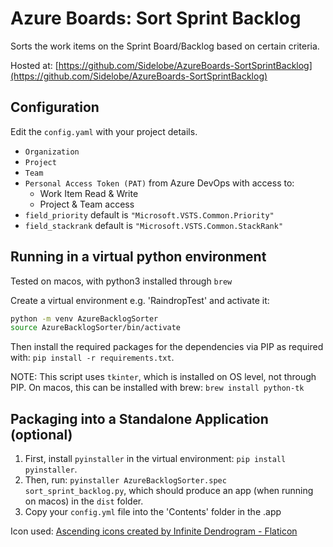 # Azure Boards: Sort Sprint Backlog

Sorts the work items on the Sprint Board/Backlog based on certain criteria.

Hosted at: [https://github.com/Sidelobe/AzureBoards-SortSprintBacklog](https://github.com/Sidelobe/AzureBoards-SortSprintBacklog)

## Configuration
Edit the `config.yaml` with your project details.

- `Organization`
- `Project`
- `Team`
- `Personal Access Token (PAT)` from Azure DevOps with access to:
    - Work Item Read & Write
    - Project & Team access
- `field_priority` default is `"Microsoft.VSTS.Common.Priority"`
- `field_stackrank` default is `"Microsoft.VSTS.Common.StackRank"`

## Running in a virtual python environment
Tested on macos, with python3 installed through `brew`

Create a virtual environment e.g. 'RaindropTest' and activate it:

```bash
python -m venv AzureBacklogSorter
source AzureBacklogSorter/bin/activate
```

Then install the required packages for the dependencies via PIP as required with: `pip install -r requirements.txt`.

NOTE: This script uses `tkinter`, which is installed on OS level, not through PIP. On macos, this can be installed with brew: `brew install python-tk`


## Packaging into a Standalone Application (optional)

1. First, install `pyinstaller` in the virtual environment: `pip install pyinstaller`.
1. Then, run: `pyinstaller AzureBacklogSorter.spec sort_sprint_backlog.py`, which should produce an app (when running on macos) in the `dist` folder.
1. Copy your `config.yml` file into the 'Contents' folder in the .app

Icon used:
<a href="https://www.flaticon.com/free-icons/ascending" title="ascending icons">Ascending icons created by Infinite Dendrogram - Flaticon</a>